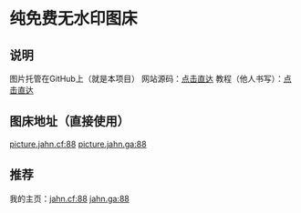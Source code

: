 # 纯免费无水印图床
## 说明
图片托管在GitHub上（就是本项目）
网站源码：[点击直达](https://github.com/yumusb/autoPicCdn/)
教程（他人书写）：[点击直达](https://www.qwas.top/p/img.html/)
## 图床地址（直接使用）
[picture.jahn.cf:88](picture.jahn.cf:88)
[picture.jahn.ga:88](picture.jahn.ga:88)
## 推荐
我的主页：[jahn.cf:88](jahn.cf:88) [jahn.ga:88](jahn.ga:88)
